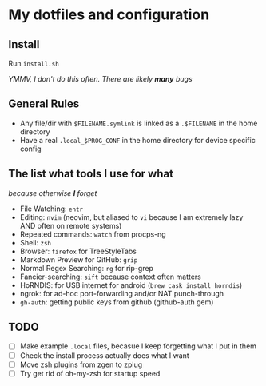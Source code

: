 # My dotfiles and configuration

## Install
Run `install.sh`

_YMMV, I don't do this often.  There are likely **many** bugs_

## General Rules

* Any file/dir with `$FILENAME.symlink` is linked as a `.$FILENAME` in the home directory
* Have a real `.local_$PROG_CONF` in the home directory for device specific config

## The list what tools I use for what

_because otherwise **I** forget_

* File Watching: `entr`
* Editing: `nvim` (neovim, but aliased to `vi` because I am extremely lazy AND often on remote systems)
* Repeated commands: `watch` from procps-ng
* Shell: `zsh`
* Browser: `firefox` for TreeStyleTabs
* Markdown Preview for GitHub: `grip`
* Normal Regex Searching: `rg` for rip-grep
* Fancier-searching: `sift` because context often matters
* HoRNDIS: for USB internet for android (`brew cask install horndis`)
* ngrok: for ad-hoc port-forwarding and/or NAT punch-through
* `gh-auth`: getting public keys from github (github-auth gem)


## TODO
* [ ] Make example `.local` files, becasue I keep forgetting what I put in them
* [ ] Check the install process actually does what I want
* [ ] Move zsh plugins from zgen to zplug
* [ ] Try get rid of oh-my-zsh for startup speed
